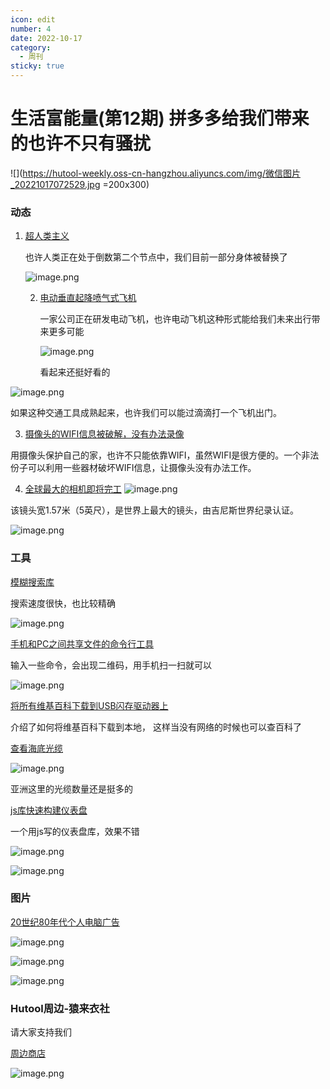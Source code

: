 ```yaml
---
icon: edit
number: 4
date: 2022-10-17
category:
  - 周刊
sticky: true
---
```




# 生活富能量(第12期) 拼多多给我们带来的也许不只有骚扰

![](https://hutool-weekly.oss-cn-hangzhou.aliyuncs.com/img/微信图片_20221017072529.jpg =200x300)



### 动态

1. [超人类主义 ](https://scrib.am/the-articles/transhumanism)

   也许人类正在处于倒数第二个节点中，我们目前一部分身体被替换了

   ![image.png](https://s2.loli.net/2022/10/02/TpImlhfr6bQFgSV.png)

   2. [电动垂直起降喷气式飞机 ](https://lilium.com/jet)

      一家公司正在研发电动飞机，也许电动飞机这种形式能给我们未来出行带来更多可能

      ![image.png](https://s2.loli.net/2022/10/05/qwrMZjyIHO23bRW.png)

      看起来还挺好看的

![image.png](https://s2.loli.net/2022/10/05/CkJHxZBycnQNOSF.png)

如果这种交通工具成熟起来，也许我们可以能过滴滴打一个飞机出门。

3. [摄像头的WIFI信息被破解，没有办法录像](https://www.wxyz.com/news/how-criminals-are-using-jammers-deauthers-to-disrupt-wifi-security-cameras)

用摄像头保护自己的家，也许不只能依靠WIFI，虽然WIFI是很方便的。一个非法份子可以利用一些器材破坏WIFI信息，让摄像头没有办法工作。

4. [全球最大的相机即将完工](https://spectrum.ieee.org/the-world-s-largest-camera-is-nearly-complete)
   ![image.png](https://s2.loli.net/2022/10/09/zUIGWpB4dcDoH37.png)

该镜头宽1.57米（5英尺），是世界上最大的镜头，由吉尼斯世界纪录认证。

![image.png](https://s2.loli.net/2022/10/09/dEPAMfZRhK5Oiuz.png)

### 工具

[模糊搜索库](https://github.com/leeoniya/uFuzzy)

搜索速度很快，也比较精确

![image.png](https://s2.loli.net/2022/10/01/npev2BUlmA1cfCq.png)

[手机和PC之间共享文件的命令行工具](https://github.com/parvardegr/sharing)

输入一些命令，会出现二维码，用手机扫一扫就可以

![image.png](https://s2.loli.net/2022/10/06/CtT2G3sidrhnIz5.png)



[将所有维基百科下载到USB闪存驱动器上 ](https://planetofthepaul.com/wikipedia-download-usb-flash/)

介绍了如何将维基百科下载到本地， 这样当没有网络的时候也可以查百科了



[查看海底光缆](https://www.submarinecablemap.com/)

![image.png](https://s2.loli.net/2022/10/07/YQeUILEpMvX5wAO.png)

亚洲这里的光缆数量还是挺多的



[js库快速构建仪表盘](https://www.tremor.so/)

一个用js写的仪表盘库，效果不错

![image.png](https://s2.loli.net/2022/10/10/5BWquk9e6A8fvNS.png)

![image.png](https://s2.loli.net/2022/10/10/sakfWEY5nMGejVx.png)



### 图片

[20世纪80年代个人电脑广告](https://rarehistoricalphotos.com/retro-computer-ads-from-1980s/)

![image.png](https://s2.loli.net/2022/10/11/tAh1bfIyvNgFzmr.png)



![image.png](https://s2.loli.net/2022/10/11/yUtC6sdplMhg5nP.png)



![image.png](https://s2.loli.net/2022/10/11/c7iuYGhEIRKLD14.png)

### Hutool周边-猿来衣社

请大家支持我们

[周边商店](https://shop108037867.taobao.com/)

![image.png](https://s2.loli.net/2022/09/27/VlD218vtMW3LUkC.png)